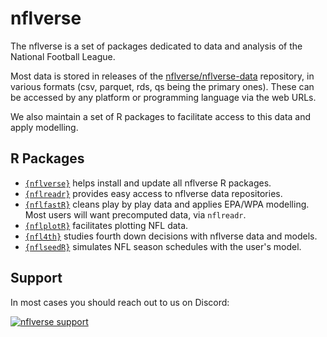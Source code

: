 # nflverse

The nflverse is a set of packages dedicated to data and analysis of the National Football League.

Most data is stored in releases of the [nflverse/nflverse-data](https://github.com/nflverse/nflverse-data) repository, in various formats (csv, parquet, rds, qs being the primary ones). These can be accessed by any platform or programming language via the web URLs. 

We also maintain a set of R packages to facilitate access to this data and apply modelling.

## R Packages

- [`{nflverse}`](https://github.com/nflverse/nflverse) helps install and update all nflverse R packages.
- [`{nflreadr}`](https://github.com/nflverse/nflreadr) provides easy access to nflverse data repositories.
- [`{nflfastR}`](https://github.com/nflverse/nflfastR) cleans play by play data and applies EPA/WPA modelling. Most users will want precomputed data, via `nflreadr`.
- [`{nflplotR}`](https://github.com/nflverse/nflplotR) facilitates plotting NFL data.
- [`{nfl4th}`](https://github.com/nflverse/nfl4th) studies fourth down decisions with nflverse data and models.
- [`{nflseedR}`](https://github.com/nflverse/nflseedr) simulates NFL season schedules with the user's model.

## Support

In most cases you should reach out to us on Discord: 

[![nflverse
support](https://img.shields.io/discord/789805604076126219?color=7289da&label=nflverse%20support&logo=discord&logoColor=fff&style=flat-square)](https://discord.com/invite/5Er2FBnnQa)

